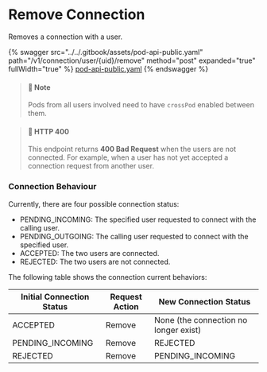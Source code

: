 # Remove Connection

Removes a connection with a user.

{% swagger src="../../.gitbook/assets/pod-api-public.yaml" path="/v1/connection/user/{uid}/remove" method="post" expanded="true" fullWidth="true" %}
[pod-api-public.yaml](../../.gitbook/assets/pod-api-public.yaml)
{% endswagger %}

> #### 📘 Note
>
> Pods from all users involved need to have `crossPod` enabled between them.

> #### 📘 HTTP 400
>
> This endpoint returns **400 Bad Request** when the users are not connected. For example, when a user has not yet accepted a connection request from another user.

### Connection Behaviour

Currently, there are four possible connection status:

* PENDING\_INCOMING: The specified user requested to connect with the calling user.
* PENDING\_OUTGOING: The calling user requested to connect with the specified user.
* ACCEPTED: The two users are connected.
* REJECTED: The two users are not connected.

The following table shows the connection current behaviors:

| Initial Connection Status | Request Action | New Connection Status                 |
| ------------------------- | -------------- | ------------------------------------- |
| ACCEPTED                  | Remove         | None (the connection no longer exist) |
| PENDING\_INCOMING         | Remove         | REJECTED                              |
| REJECTED                  | Remove         | PENDING\_INCOMING                     |
